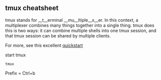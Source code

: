 tmux cheatsheet
--------------

tmux stands for __t__erminal __mu__ltiple__x__er. In this context, a multiplexer combines many things together into a single thing. tmux does this is two ways: it can combine multiple shells into one tmux session, and that tmux session can be shared by multiple clients.

For more, see this excellent [quickstart](https://www.youtube.com/watch?v=wKEGA8oEWXw&feature=youtu.be)

start tmux

    tmux

Prefix = Ctrl+b

